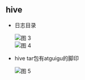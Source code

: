 ## hive

- 日志目录

    ![图 3](https://cdn.jsdelivr.net/gh/F-91Wpr/imageHost@main/2023/01/MI_20230107_1673021114146.png)  
    ![图 4](https://cdn.jsdelivr.net/gh/F-91Wpr/imageHost@main/2023/01/MI_20230107_1673021392814.png)  


- hive tar包有atguigu的脚印

    ![图 5](https://cdn.jsdelivr.net/gh/F-91Wpr/imageHost@main/2023/01/MI_20230107_1673022545645.png)  
